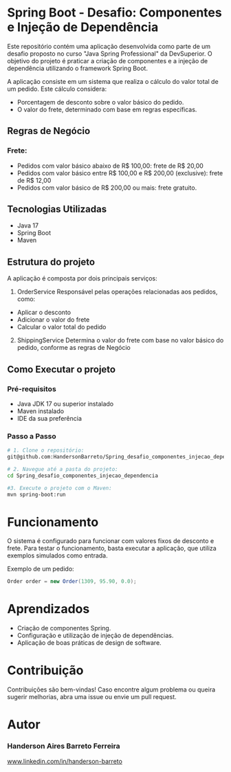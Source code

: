 
# Spring Boot - Desafio: Componentes e Injeção de Dependência

Este repositório contém uma aplicação desenvolvida como parte de um desafio proposto no curso "Java Spring Professional" da DevSuperior. O objetivo do projeto é praticar a criação de componentes e a injeção de dependência utilizando o framework Spring Boot.

A aplicação consiste em um sistema que realiza o cálculo do valor total de um pedido. Este cálculo considera:

- Porcentagem de desconto sobre o valor básico do pedido.
- O valor do frete, determinado com base em regras específicas.
    
## Regras de Negócio
### Frete:
- Pedidos com valor básico abaixo de R$ 100,00: frete de R$ 20,00
- Pedidos com valor básico entre R$ 100,00 e R$ 200,00 (exclusive): frete de R$ 12,00
- Pedidos com valor básico de R$ 200,00 ou mais: frete gratuito.

## Tecnologias Utilizadas
- Java 17
- Spring Boot
- Maven

## Estrutura do projeto

A aplicação é composta por dois principais serviços:

 1. OrderService
Responsável pelas operações relacionadas aos pedidos, como:
- Aplicar o desconto
- Adicionar o valor do frete
- Calcular o valor total do pedido
2. ShippingService
Determina o valor do frete com base no valor básico do pedido, conforme as regras de Negócio

## Como Executar o projeto
### Pré-requisitos
- Java JDK 17 ou superior instalado
- Maven instalado
- IDE da sua preferência
### Passo a Passo

```bash
# 1. Clone o repositório:
git@github.com:HandersonBarreto/Spring_desafio_componentes_injecao_dependencia.git

# 2. Navegue até a pasta do projeto:
cd Spring_desafio_componentes_injecao_dependencia

#3. Execute o projeto com o Maven:
mvn spring-boot:run
```
# Funcionamento
O sistema é configurado para funcionar com valores fixos de desconto e frete. Para testar o funcionamento, basta executar a aplicação, que utiliza exemplos simulados como entrada.

Exemplo de um pedido:
```java
Order order = new Order(1309, 95.90, 0.0);
```
# Aprendizados
- Criação de componentes Spring.
- Configuração e utilização de injeção de dependências.
- Aplicação de boas práticas de design de software.

# Contribuição
Contribuições são bem-vindas! Caso encontre algum problema ou queira sugerir melhorias, abra uma issue ou envie um pull request.

# Autor
### Handerson Aires Barreto Ferreira
www.linkedin.com/in/handerson-barreto
